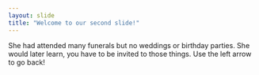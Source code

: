 ```yaml
---
layout: slide
title: "Welcome to our second slide!"
---
```

She had attended many funerals but no weddings or birthday parties.  She would later learn, you have to be invited to those things.
Use the left arrow to go back!
